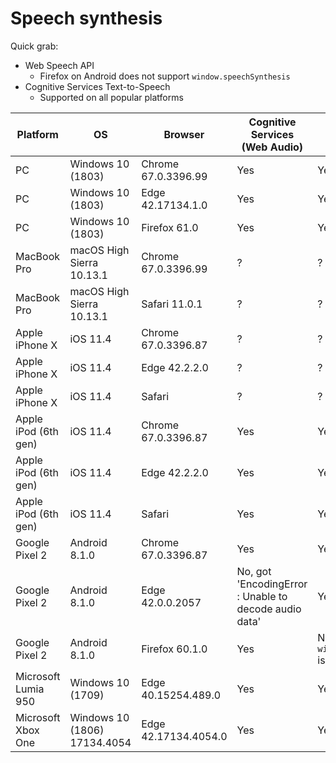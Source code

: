 # Speech synthesis

Quick grab:
* Web Speech API
   * Firefox on Android does not support `window.speechSynthesis`
* Cognitive Services Text-to-Speech
   * Supported on all popular platforms

| Platform             | OS                           | Browser              | Cognitive Services (Web Audio) | Web Speech API                              |
| -                    | -                            | -                    | -                              | -                                           |
| PC                   | Windows 10 (1803)            | Chrome 67.0.3396.99  | Yes                            | Yes                                         |
| PC                   | Windows 10 (1803)            | Edge 42.17134.1.0    | Yes                            | Yes                                         |
| PC                   | Windows 10 (1803)            | Firefox 61.0         | Yes                            | Yes                                         |
| MacBook Pro          | macOS High Sierra 10.13.1    | Chrome 67.0.3396.99  | ?                              | ?                                           |
| MacBook Pro          | macOS High Sierra 10.13.1    | Safari 11.0.1        | ?                              | ?                                           |
| Apple iPhone X       | iOS 11.4                     | Chrome 67.0.3396.87  | ?                              | ?                                           |
| Apple iPhone X       | iOS 11.4                     | Edge 42.2.2.0        | ?                              | ?                                           |
| Apple iPhone X       | iOS 11.4                     | Safari               | ?                              | ?                                           |
| Apple iPod (6th gen) | iOS 11.4                     | Chrome 67.0.3396.87  | Yes                            | Yes                                         |
| Apple iPod (6th gen) | iOS 11.4                     | Edge 42.2.2.0        | Yes                            | Yes                                         |
| Apple iPod (6th gen) | iOS 11.4                     | Safari               | Yes                            | Yes                                         |
| Google Pixel 2       | Android 8.1.0                | Chrome 67.0.3396.87  | Yes                            | Yes                                         |
| Google Pixel 2       | Android 8.1.0                | Edge 42.0.0.2057     | No, got 'EncodingError         : Unable to decode audio data'                | Yes |
| Google Pixel 2       | Android 8.1.0                | Firefox 60.1.0       | Yes                            | No, `window.speechSynthesis` is `undefined` |
| Microsoft Lumia 950  | Windows 10 (1709)            | Edge 40.15254.489.0  | Yes                            | Yes                                         |
| Microsoft Xbox One   | Windows 10 (1806) 17134.4054 | Edge 42.17134.4054.0 | Yes                            | Yes                                         |
